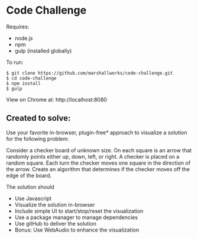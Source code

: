 Code Challenge
==============

Requires:
* node.js
* npm
* gulp (installed globally)

To run:
```
$ git clone https://github.com/marshallworks/code-challenge.git
$ cd code-challenge
$ npm install
$ gulp
```

View on Chrome at:
http://localhost:8080

## Created to solve:

Use your favorite in-browser, plugin-free* approach to visualize a solution for the following problem:

Consider a checker board of unknown size. On each square is an arrow that randomly points either up, down, left, or right. A checker is placed on a random square. Each turn the checker moves one square in the direction of the arrow. Create an algorithm that determines if the checker moves off the edge of the board.

The solution should
* Use Javascript
* Visualize the solution in-browser
* Include simple UI to start/stop/reset the visualization
* Use a package manager to manage dependencies
* Use gitHub to deliver the solution
* Bonus: Use WebAudio to enhance the visualization